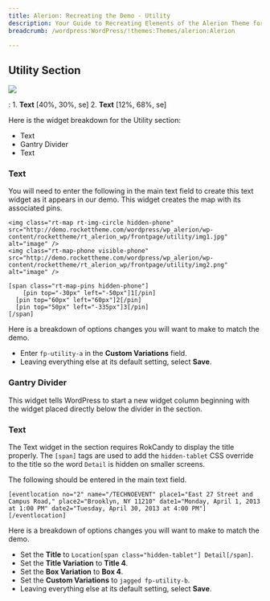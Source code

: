 ```yaml
---
title: Alerion: Recreating the Demo - Utility
description: Your Guide to Recreating Elements of the Alerion Theme for WordPress
breadcrumb: /wordpress:WordPress/!themes:Themes/alerion:Alerion

---
```


Utility Section
-----

![][demo]

:	1. **Text** [40%, 30%, se]
	2. **Text** [12%, 68%, se]

Here is the widget breakdown for the Utility section:

* Text
* Gantry Divider
* Text

### Text

You will need to enter the following in the main text field to create this text widget as it appears in our demo. This widget creates the map with its associated pins.

~~~
<img class="rt-map rt-img-circle hidden-phone" src="http://demo.rockettheme.com/wordpress/wp_alerion/wp-content/rockettheme/rt_alerion_wp/frontpage/utility/img1.jpg" alt="image" />
<img class="rt-map-phone visible-phone" src="http://demo.rockettheme.com/wordpress/wp_alerion/wp-content/rockettheme/rt_alerion_wp/frontpage/utility/img2.png" alt="image" />

[span class="rt-map-pins hidden-phone"]
    [pin top="-30px" left="-50px"]1[/pin]
  [pin top="60px" left="60px"]2[/pin]
  [pin top="50px" left="-335px"]3[/pin]
[/span]
~~~

Here is a breakdown of options changes you will want to make to match the demo.

* Enter `fp-utility-a` in the **Custom Variations** field.
* Leaving everything else at its default setting, select **Save**.

### Gantry Divider

This widget tells WordPress to start a new widget column beginning with the widget placed directly below the divider in the section.

### Text

The Text widget in the section requires RokCandy to display the title properly. The `[span]` tags are used to add the `hidden-tablet` CSS override to the title so the word `Detail` is hidden on smaller screens.

The following should be entered in the main text field.

~~~
[eventlocation no="2" name="/TECHNOEVENT" place1="East 27 Street and Campus Road," place2="Brooklyn, NY 11210" date1="Monday, April 1, 2013 at 1:00 PM" date2="Tuesday, April 30, 2013 at 4:00 PM"][/eventlocation]
~~~

Here is a breakdown of options changes you will want to make to match the demo.

* Set the **Title** to `Location[span class="hidden-tablet"] Detail[/span]`.
* Set the **Title Variation** to **Title 4**.
* Set the **Box Variation** to **Box 4**.
* Set the **Custom Variations** to `jagged fp-utility-b`.
* Leaving everything else at its default setting, select **Save**.

[demo]: assets/demo_5.jpeg
[demo2]: assets/demo_4.jpeg